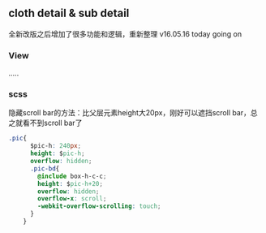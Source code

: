 ## cloth detail & sub detail
全新改版之后增加了很多功能和逻辑，重新整理
v16.05.16 today going on
### View

.....

### scss
隐藏scroll bar的方法：比父层元素height大20px，刚好可以遮挡scroll bar，总之就看不到scroll bar了
```css
.pic{
      $pic-h: 240px;
      height: $pic-h;
      overflow: hidden;
      .pic-bd{
        @include box-h-c-c;
        height: $pic-h+20;
        overflow: hidden;
        overflow-x: scroll;
        -webkit-overflow-scrolling: touch;
      }
    }
```
